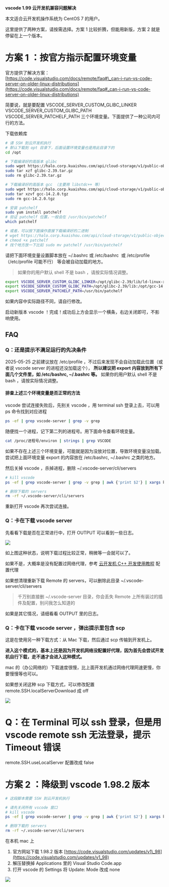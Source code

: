 **vscode 1.99 云开发机兼容问题解决** 

本文适合云开发机操作系统为 CentOS 7 的用户。


这里提供了两种方案，请按需选择。方案 1 比较折腾，但能用新版，方案 2 就是停留在上一个版本。

# 方案 1 ：按官方指示配置环境变量

官方提供了解决方案：[https://code.visualstudio.com/docs/remote/faq#\_can-i-run-vs-code-server-on-older-linux-distributions](https://code.visualstudio.com/docs/remote/faq#_can-i-run-vs-code-server-on-older-linux-distributions)

简要说，就是要配置 VSCODE\_SERVER\_CUSTOM\_GLIBC\_LINKER VSCODE\_SERVER\_CUSTOM\_GLIBC\_PATH VSCODE\_SERVER\_PATCHELF\_PATH 三个环境变量。下面提供了一种公司内可行的方法。

  

下载依赖库

```Bash
# 请 SSH 到云开发机执行
# 默认下载到 opt 目录下，后面设置环境变量也是用此目录下的
cd /opt

# 下载编译好的高版本 glibc
sudo wget https://halo.corp.kuaishou.com/api/cloud-storage/v1/public-objects/xinchenghua-public/glibc-2.39.tar.gz
sudo tar xzf glibc-2.39.tar.gz
sudo rm glibc-2.39.tar.gz

# 下载编译好的高版本 gcc （主要用 libstdc++ 等）
sudo wget https://halo.corp.kuaishou.com/api/cloud-storage/v1/public-objects/xinchenghua-public/gcc-14.2.0.tgz
sudo tar xzvf gcc-14.2.0.tgz
sudo rm gcc-14.2.0.tgz

# 安装 patchelf
sudo yum install patchelf
# 验证 patchelf 位置，一般会在 /usr/bin/patchelf
which patchelf

# 或者，可以按下面操作直接下载编译好的二进制
# wget https://halo.corp.kuaishou.com/api/cloud-storage/v1/public-objects/xinchenghua-public/patchelf
# chmod +x patchelf
# 找个地方放一下比如 sudo mv patchelf /usr/bin/patchelf
```

  

请把下面环境变量设置脚本放在 ~/.bashrc 或 /etc/bashrc  或 /etc/profile（/etc/profile 可能不行） 等会被自动加载的地方。

> 如果你的用户默认 shell 不是 bash ，请按实际情况调整。

```Bash
export VSCODE_SERVER_CUSTOM_GLIBC_LINKER=/opt/glibc-2.39/lib/ld-linux-x86-64.so.2
export VSCODE_SERVER_CUSTOM_GLIBC_PATH=/opt/glibc-2.39/lib:/opt/gcc-14.2.0/lib64:/lib64
export VSCODE_SERVER_PATCHELF_PATH=/usr/bin/patchelf
```

如果内容中实际路径不同，请自行修改。

  

启动新版本 vscode ！完成！成功后上方会显示一个横条，右边关闭即可，不影响使用。

  

## FAQ

### Q：还是提示不满足运行的先决条件

2025-05-25 之前建议放在 /etc/profile ，不过后来发现不会自动加载此位置（或者说 vscode server 的进程还没加载这个）， **所以建议把 export 内容放到所有下面几个文件里，如 /etc/bashrc, ~/.bashrc 等。** 如果你的用户默认 shell 不是 bash ，请按实际情况调整。

  

#### 排查上述三个环境变量是否正常的方法

vscode 尝试连接失败后，先别关 vscode ，用 terminal ssh 登录上去，可以用 ps 命令找到对应进程

```Bash
ps -ef | grep vscode-server | grep -v grep
```

随便找一个进程，记下第二列的进程号。用下面命令查看环境变量。

```Bash
cat /proc/进程号/environ | strings | grep VSCODE
```

如果不存在上述三个环境变量，可能就是因为没放对位置，导致环境变量没加载。尝试把上面环境变量 export 的内容放在 /etc/bashrc, ~/.bashrc 之类的地方。

然后关掉 vscode ，杀掉进程，删除 ~/.vscode-server/cli/servers

```Bash
# kill vscode
ps -ef | grep vscode-server | grep -v grep | awk {'print $2'} | xargs kill

# 删除下载的 servers
rm -rf ~/.vscode-server/cli/servers
```

重新打开 vscode 再次尝试连接。

  

### Q：卡在下载 vscode server

先看看下载是否在正常进行中，打开 OUTPUT 可以看到一些日志。

![](https://docs.corp.kuaishou.com/image/api/external/load/out?code=fcACJfFTFvg3z_7JDGOIlFK2y:2320285046083504760fcACJfFTFvg3z_7JDGOIlFK2y:1752752259242)

如上图这种状态，说明下载过程比较正常，稍微等一会就可以了。

  

如果不是，大概率是没有配置过网络代理，参考 [云开发机 C++ 开发使用教程](https://docs.corp.kuaishou.com/k/home/VZW8ZDZ2cXnk/fcABCZpckTQDzMDvyLYPL8FoT#section=h.g7qfo9hmfg7j) 配置代理

如果想清理重新下载 Remote 的 servers，可以删除此目录 ~/.vscode-server/cli/servers

> 千万别直接删 ~/.vscode-server 目录，你会丢失 Remote 上所有装过的插件及配置，别问我怎么知道的
  

如果是其它情况，请细看看 OUTPUT 里的日志。

  

### Q：卡在下载 vscode server ，弹出提示里包含 scp

这是在使用另一种下载方式：从 Mac 下载，然后通过 scp 传输到开发机上。

 **进入这个模式的，基本上还是因为开发机网络没配置好代理，因为首先会尝试开发机自行下载，走不通才会进入这种模式。** 

  

mac 的（办公网络的）下载速度很慢，比上面开发机通过网络代理网速更慢，你要慢慢等也可以。

如果想关闭这种 scp 下载方式，可以修改配置 remote.SSH.localServerDownload 成 off

![](https://docs.corp.kuaishou.com/image/api/external/load/out?code=fcACJfFTFvg3z_7JDGOIlFK2y:-1694555160720788759fcACJfFTFvg3z_7JDGOIlFK2y:1752752259242)

  

# Q：在 Terminal 可以 ssh 登录，但是用 vscode remote ssh 无法登录，提示 Timeout 错误

remote.SSH.useLocalServer 配置改成 false

  

# 方案 2 ：降级到 vscode 1.98.2 版本

```Bash
# 这段脚本需要 SSH 到云开发机执行

# 请先关闭所有 vscode 窗口
# kill vscode
ps -ef | grep vscode-server | grep -v grep | awk {'print $2'} | xargs kill

# 删除下载的 servers
rm -rf ~/.vscode-server/cli/servers
```

  

在本机 mac 上

1. 官方网站下载 1.98.2 版本 [https://code.visualstudio.com/updates/v1\_98](https://code.visualstudio.com/updates/v1_98)
2. 解压替换掉 Applications 里的 Visual Studio Code.app
3. 打开 vscode 的 Settings 将 Update: Mode 改成 none

![](https://docs.corp.kuaishou.com/image/api/external/load/out?code=fcACJfFTFvg3z_7JDGOIlFK2y:-1273013217452487475fcACJfFTFvg3z_7JDGOIlFK2y:1752752259242)